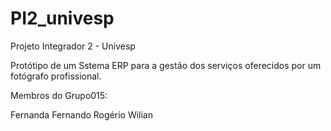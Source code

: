# PI2_univesp

Projeto Integrador 2 - Univesp

Protótipo de um Sstema ERP para a gestão dos serviços oferecidos por um fotógrafo profissional.

Membros do Grupo015:

Fernanda
Fernando
Rogério
Wilian